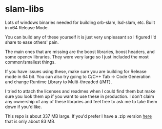 # slam-libs
Lots of windows binaries needed for building orb-slam, lsd-slam, etc. Built in x64 Release Mode.

You can build any of these yourself it is just very unpleasant so I figured I'd share to ease others' pain.

The main ones that are missing are the boost libraries, boost headers, and some opencv libraries. They were very large so I just included the most common/smallest things.

If you have issues using these, make sure you are building for Release mode in 64 bit. You can also try going to C/C++ Tab -> Code Generation and change Runtime Library to Multi-threaded (/MT).

I tried to attach the licenses and readmes when I could find them but make sure you look them up if you want to use these in production. I don't claim any ownership of any of these libraries and feel free to ask me to take them down if you'd like.

This repo is about 337 MB large. If you'd prefer I have a .zip version [here](https://drive.google.com/file/d/0BzfmodsY02j7VFMtejFldTJqSGs/view?usp=sharing) that is only about 83 MB.
